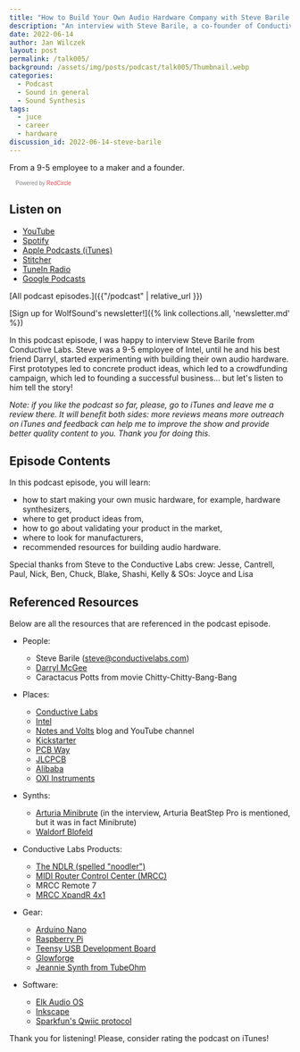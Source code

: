 ```yaml
---
title: "How to Build Your Own Audio Hardware Company with Steve Barile | WolfTalk #005"
description: "An interview with Steve Barile, a co-founder of Conductive Labs, where he reveals the secret behind a successful music hardware company."
date: 2022-06-14
author: Jan Wilczek
layout: post
permalink: /talk005/
background: /assets/img/posts/podcast/talk005/Thumbnail.webp
categories:
  - Podcast
  - Sound in general
  - Sound Synthesis
tags:
  - juce
  - career
  - hardware
discussion_id: 2022-06-14-steve-barile
---
```

From a 9-5 employee to a maker and a founder.

<script defer type="text/plain" onload="redcircleIframe();" data-cookieconsent="marketing" src="https://api.podcache.net/embedded-player/sh/bf40a1d2-7e41-4ddb-8c3a-ed82394723ba/ep/675643ca-dcf5-49cf-98f8-0c5501d6475a"></script><div class="redcirclePlayer-675643ca-dcf5-49cf-98f8-0c5501d6475a"></div>
<script defer type="text/plain" data-cookieconsent="marketing">
  redcircleIframe();
</script>
<style>.redcircle-link:link {color: #ea404d;text-decoration: none;}.redcircle-link:hover {color: #ea404d;}.redcircle-link:active {color: #ea404d;}.redcircle-link:visited {color: #ea404d;}</style>
<p style="margin-top:3px;margin-left:11px;font-family: sans-serif;font-size: 10px; color: gray;">Powered by <a class="redcircle-link" href="https://redcircle.com?utm_source=rc_embedded_player&utm_medium=web&utm_campaign=embedded_v1">RedCircle</a></p>

## Listen on

* [YouTube](https://youtu.be/1K_pFP6kmlY)
* [Spotify](https://open.spotify.com/episode/2ntZkWvF7Ypu9wfkuS7csX?si=8633581418b542c7)
* [Apple Podcasts (iTunes)](https://podcasts.apple.com/us/podcast/how-to-build-your-own-audio-hardware-company-with/id1595913701?i=1000566480560)
* [Stitcher](https://www.stitcher.com/show/wolftalk-podcast-about-audio-programming-people-careers-learning/episode/how-to-build-your-own-audio-hardware-company-with-steve-barile-wolftalk-005-204085835)
* [TuneIn Radio](http://tun.in/pkRvm)
* [Google Podcasts](https://podcasts.google.com/feed/aHR0cHM6Ly9mZWVkcy5yZWRjaXJjbGUuY29tL2JmNDBhMWQyLTdlNDEtNGRkYi04YzNhLWVkODIzOTQ3MjNiYQ/episode/YzlmNWEyOWItYTZkMS00MzMxLWFmODItNDZmYzc4NzE2ZDEx?sa=X&ved=0CAUQkfYCahcKEwjIoOuK47n4AhUAAAAAHQAAAAAQAQ)

[All podcast episodes.]({{"/podcast" | relative_url }})

[Sign up for WolfSound's newsletter!]({% link collections.all, 'newsletter.md' %})

In this podcast episode, I was happy to interview Steve Barile from Conductive Labs. Steve was a 9-5 employee of Intel, until he and his best friend Darryl, started experimenting with building their own audio hardware. First prototypes led to concrete product ideas, which led to a crowdfunding campaign, which led to founding a successful business... but let's listen to him tell the story!

*Note: if you like the podcast so far, please, go to iTunes and leave me a review there. It will benefit both sides: more reviews means more outreach on iTunes and feedback can help me to improve the show and provide better quality content to you. Thank you for doing this.*

## Episode Contents

In this podcast episode, you will learn:

* how to start making your own music hardware, for example, hardware synthesizers,
* where to get product ideas from,
* how to go about validating your product in the market,
* where to look for manufacturers,
* recommended resources for building audio hardware.

Special thanks from Steve to the Conductive Labs crew:
Jesse, Cantrell, Paul, Nick, Ben, Chuck, Blake, Shashi, Kelly & SOs: Joyce and Lisa

## Referenced Resources

Below are all the resources that are referenced in the podcast episode.

* People:
  * Steve Barile ([steve@conductivelabs.com](mailto:steve@conductivelabs.com))
  * [Darryl McGee](https://www.linkedin.com/in/darrylmcgee/)
  * Caractacus Potts from movie Chitty-Chitty-Bang-Bang

* Places:
  * [Conductive Labs](https://conductivelabs.com/)
  * [Intel](https://www.intel.com/content/www/us/en/homehtml)
  * [Notes and Volts](https://www.notesandvolts.com/) blog and YouTube channel
  * [Kickstarter](https://www.kickstarter.com/)
  * [PCB Way](https://www.pcbway.com/)
  * [JLCPCB](https://jlcpcb.com/)
  * [Alibaba](https://www.alibaba.com/)
  * [OXI Instruments](https://oxiinstruments.com/)

* Synths:
  * [Arturia Minibrute](https://www.arturia.com/products/hardware-synths/minibrute) (in the interview, Arturia BeatStep Pro is mentioned, but it was in fact Minibrute)
  * [Waldorf Blofeld](https://waldorfmusic.com/en/blofeld-keyboard)

* Conductive Labs Products:
  * [The NDLR (spelled "noodler")](https://conductivelabs.com/ndlr/)
  * [MIDI Router Control Center (MRCC)](https://conductivelabs.com/)
  * MRCC Remote 7
  * [MRCC XpandR 4x1](https://conductivelabs.com/mrcc/mrcc-xpandr-4x1/)

* Gear:
  * [Arduino Nano](https://store.arduino.cc/products/arduino-nano)
  * [Raspberry Pi](https://www.raspberrypi.org/)
  * [Teensy USB Development Board](https://www.pjrc.com/teensy/)
  * [Glowforge](https://glowforge.com/)
  * [Jeannie Synth from TubeOhm](https://www.tubeohm.com/)

* Software:
  * [Elk Audio OS](https://elk.audio/)
  * [Inkscape](https://inkscape.org/)
  * [Sparkfun's Qwiic protocol](https://learn.sparkfun.com/tutorials/qwiic-differential-i2c-bus-extender-pca9615-hookup-guide)


<!-- TODO: ## Transcript -->

Thank you for listening! Please, consider rating the podcast on iTunes!
